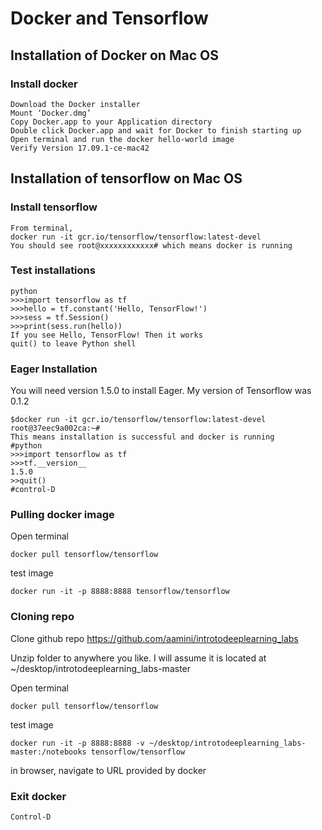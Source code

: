 # Docker and Tensorflow
## Installation of Docker on Mac OS
### Install docker
```
Download the Docker installer
Mount ‘Docker.dmg’
Copy Docker.app to your Application directory
Double click Docker.app and wait for Docker to finish starting up
Open terminal and run the docker hello-world image
Verify Version 17.09.1-ce-mac42
```


## Installation of tensorflow on Mac OS
### Install tensorflow

```
From terminal,
docker run -it gcr.io/tensorflow/tensorflow:latest-devel
You should see root@xxxxxxxxxxxx# which means docker is running
```

### Test installations

```
python
>>>import tensorflow as tf
>>>hello = tf.constant('Hello, TensorFlow!')
>>>sess = tf.Session()
>>>print(sess.run(hello))
If you see Hello, TensorFlow! Then it works
quit() to leave Python shell
```

### Eager Installation
You will need version 1.5.0 to install Eager.  My version of Tensorflow was 0.1.2
```
$docker run -it gcr.io/tensorflow/tensorflow:latest-devel
root@37eec9a002ca:~# 
This means installation is successful and docker is running
#python
>>>import tensorflow as tf
>>>tf.__version__
1.5.0
>>quit() 
#control-D
```

### Pulling docker image 
Open terminal
```
docker pull tensorflow/tensorflow
```
test image
```
docker run -it -p 8888:8888 tensorflow/tensorflow
```

### Cloning repo
Clone github repo  https://github.com/aamini/introtodeeplearning_labs

Unzip folder to anywhere you like.  I will assume it is located at ~/desktop/introtodeeplearning_labs-master

Open terminal 
```
docker pull tensorflow/tensorflow
```
test image
```
docker run -it -p 8888:8888 -v ~/desktop/introtodeeplearning_labs-master:/notebooks tensorflow/tensorflow
```
in browser, navigate to URL provided by docker


### Exit docker
```
Control-D
```

